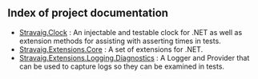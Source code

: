 ## Index of project documentation

* [Stravaig.Clock](Stravaig.Clock) : An injectable and testable clock for .NET as well as extension methods for assisting with asserting times in tests.
* [Stravaig.Extensions.Core](Stravaig.Extensions.Core) : A set of extensions for .NET.
* [Stravaig.Extensions.Logging.Diagnostics](Stravaig.Extensions.Logging.Diagnostics) : A Logger and Provider that can be used to capture logs so they can be examined in tests.
